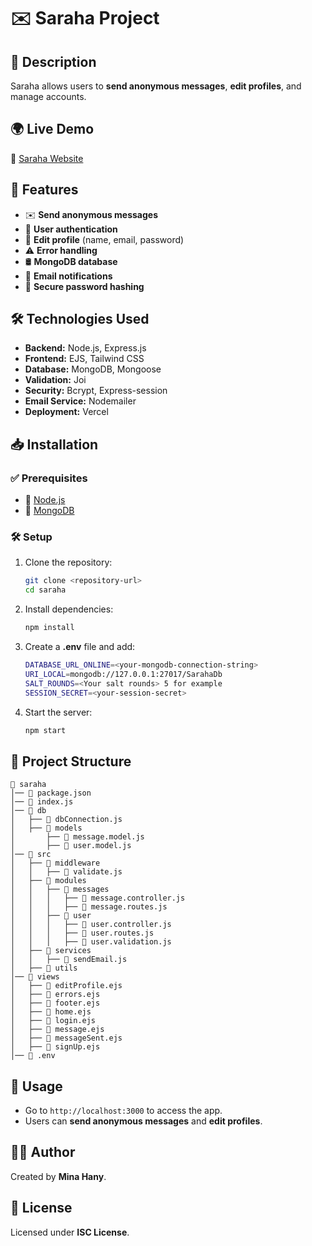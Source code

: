 # ✉️ Saraha Project

## 📌 Description
Saraha allows users to **send anonymous messages**, **edit profiles**, and manage accounts.

## 🌍 Live Demo
🔗 [Saraha Website](https://saraha-website.vercel.app/)

## 🚀 Features
- ✉️ **Send anonymous messages**
- 🔐 **User authentication**
- 📝 **Edit profile** (name, email, password)
- ⚠️ **Error handling**
- 🛢️ **MongoDB database**
- 📧 **Email notifications**
- 🔑 **Secure password hashing**

## 🛠️ Technologies Used
- **Backend:** Node.js, Express.js
- **Frontend:** EJS, Tailwind CSS
- **Database:** MongoDB, Mongoose
- **Validation:** Joi
- **Security:** Bcrypt, Express-session
- **Email Service:** Nodemailer
- **Deployment:** Vercel

## 📥 Installation

### ✅ Prerequisites
- 📌 [Node.js](https://nodejs.org/)
- 📌 [MongoDB](https://www.mongodb.com/)

### 🛠️ Setup
1. Clone the repository:
   ```sh
   git clone <repository-url>
   cd saraha
   ```
2. Install dependencies:
   ```sh
   npm install
   ```
3. Create a **.env** file and add:
   ```sh
   DATABASE_URL_ONLINE=<your-mongodb-connection-string>
   URI_LOCAL=mongodb://127.0.0.1:27017/SarahaDb
   SALT_ROUNDS=<Your salt rounds> 5 for example
   SESSION_SECRET=<your-session-secret>
   ```
4. Start the server:
   ```sh
   npm start
   ```

## 📂 Project Structure
```
📂 saraha
│── 📄 package.json
│── 📄 index.js
│── 📂 db
│   ├── 📄 dbConnection.js
│   ├── 📂 models
│       ├── 📄 message.model.js
│       ├── 📄 user.model.js
│── 📂 src
│   ├── 📂 middleware
│   │   ├── 📄 validate.js
│   ├── 📂 modules
│   │   ├── 📂 messages
│   │   │   ├── 📄 message.controller.js
│   │   │   ├── 📄 message.routes.js
│   │   ├── 📂 user
│   │   │   ├── 📄 user.controller.js
│   │   │   ├── 📄 user.routes.js
│   │   │   ├── 📄 user.validation.js
│   ├── 📂 services
│   │   ├── 📄 sendEmail.js
│   ├── 📂 utils
│── 📂 views
│   ├── 📄 editProfile.ejs
│   ├── 📄 errors.ejs
│   ├── 📄 footer.ejs
│   ├── 📄 home.ejs
│   ├── 📄 login.ejs
│   ├── 📄 message.ejs
│   ├── 📄 messageSent.ejs
│   ├── 📄 signUp.ejs
│── 📄 .env
```

## 🎯 Usage
- Go to `http://localhost:3000` to access the app.
- Users can **send anonymous messages** and **edit profiles**.

## 👨‍💻 Author
Created by **Mina Hany**.

## 📜 License
Licensed under **ISC License**.

